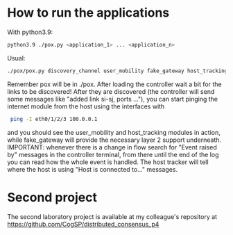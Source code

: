 # How to run the applications
With python3.9:
```bash
python3.9 ./pox.py <application_1> ... <application_n>
```
Usual:
```bash
./pox/pox.py discovery_channel user_mobility fake_gateway host_tracking
```
Remember pox will be in ./pox. 
After loading the controller wait a bit for the links to be discovered! After they are discovered (the controller will send some messages like "added link si-sj, ports ..."), you can start pinging the internet module from the host using the interfaces with
```bash
 ping -I eth0/1/2/3 100.0.0.1
```
and you should see the user_mobility and host_tracking modules in action, while fake_gateway will provide the necessary layer 2 support underneath. 
IMPORTANT: whenever there is a change in flow search for "Event raised by" messages in the controller terminal, from there until the end of the log you can read how the whole event is handled. The host tracker
will tell where the host is using "Host is connected to..." messages.

# Second project
The second laboratory project is available at my colleague's repository at https://github.com/CogSP/distributed_consensus_p4
